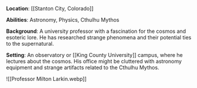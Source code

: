 **Location**: [[Stanton City, Colorado]]

**Abilities**: Astronomy, Physics, Cthulhu Mythos

**Background**: A university professor with a fascination for the cosmos and esoteric lore. He has researched strange phenomena and their potential ties to the supernatural.

**Setting**: An observatory or [[King County University]] campus, where he lectures about the cosmos. His office might be cluttered with astronomy equipment and strange artifacts related to the Cthulhu Mythos.

![[Professor Milton Larkin.webp]]